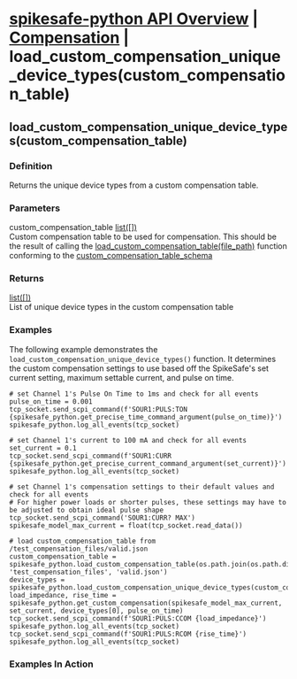 # [spikesafe-python API Overview](/spikesafe_python_lib_docs/README.md) | [Compensation](/spikesafe_python_lib_docs/Compensation/README.md) | load_custom_compensation_unique_device_types(custom_compensation_table)

## load_custom_compensation_unique_device_types(custom_compensation_table)

### Definition
Returns the unique device types from a custom compensation table.

### Parameters
custom_compensation_table [list([])](https://docs.python.org/3/library/stdtypes.html#list)  
Custom compensation table to be used for compensation. This should be the result of calling the [load_custom_compensation_table(file_path)](/spikesafe_python_lib_docs/Compensation/load_custom_compensation_table/README.md) function conforming to the [custom_compensation_table_schema](/spikesafe_python_lib_docs/Compensation/custom_compensation_table_schema/README.md)  

### Returns
[list([])](https://docs.python.org/3/library/stdtypes.html#list)  
List of unique device types in the custom compensation table

### Examples
The following example demonstrates the `load_custom_compensation_unique_device_types()` function. It determines the custom compensation settings to use based off the SpikeSafe's set current setting, maximum settable current, and pulse on time.
```
# set Channel 1's Pulse On Time to 1ms and check for all events
pulse_on_time = 0.001
tcp_socket.send_scpi_command(f'SOUR1:PULS:TON {spikesafe_python.get_precise_time_command_argument(pulse_on_time)}')
spikesafe_python.log_all_events(tcp_socket) 

# set Channel 1's current to 100 mA and check for all events
set_current = 0.1
tcp_socket.send_scpi_command(f'SOUR1:CURR {spikesafe_python.get_precise_current_command_argument(set_current)}')   
spikesafe_python.log_all_events(tcp_socket)  

# set Channel 1's compensation settings to their default values and check for all events
# For higher power loads or shorter pulses, these settings may have to be adjusted to obtain ideal pulse shape
tcp_socket.send_scpi_command('SOUR1:CURR? MAX')
spikesafe_model_max_current = float(tcp_socket.read_data())

# load custom_compensation_table from /test_compensation_files/valid.json
custom_compensation_table = spikesafe_python.load_custom_compensation_table(os.path.join(os.path.dirname(__file__), 'test_compensation_files', 'valid.json')
device_types = spikesafe_python.load_custom_compensation_unique_device_types(custom_compensation_table)
load_impedance, rise_time = spikesafe_python.get_custom_compensation(spikesafe_model_max_current, set_current, device_types[0], pulse_on_time)
tcp_socket.send_scpi_command(f'SOUR1:PULS:CCOM {load_impedance}')
spikesafe_python.log_all_events(tcp_socket) 
tcp_socket.send_scpi_command(f'SOUR1:PULS:RCOM {rise_time}')
spikesafe_python.log_all_events(tcp_socket) 
```

### Examples In Action